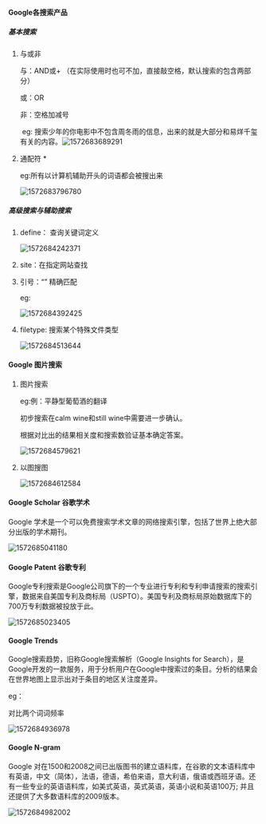 #### Google各搜索产品



##### 基本搜索

1. 与或非 

   与：AND或+ （在实际使用时也可不加，直接敲空格，默认搜索的包含两部分）

   或：OR 

   非：空格加减号

   ​	eg: 搜索少年的你电影中不包含周冬雨的信息，出来的就是大部分和易烊千玺有关的内容。![1572683689291](C:\Users\lenovo\AppData\Roaming\Typora\typora-user-images\1572683689291.png)

   

2. 通配符 *

   eg:所有以计算机辅助开头的词语都会被搜出来

   ![1572683796780](C:\Users\lenovo\AppData\Roaming\Typora\typora-user-images\1572683796780.png)

   

   

##### 高级搜索与辅助搜索

1. define： 查询关键词定义

   ![1572684242371](C:\Users\lenovo\AppData\Roaming\Typora\typora-user-images\1572684242371.png)

2. site：在指定网站查找

3. 引号：“” 精确匹配

   eg: 

   ![1572684392425](C:\Users\lenovo\AppData\Roaming\Typora\typora-user-images\1572684392425.png)

4. filetype: 搜索某个特殊文件类型

   ![1572684513644](C:\Users\lenovo\AppData\Roaming\Typora\typora-user-images\1572684513644.png)



#### Google 图片搜索

1. 图片搜索

   eg:例：平静型葡萄酒的翻译

   初步搜索在calm wine和still wine中需要进一步确认。

   根据对比出的结果相关度和搜索数验证基本确定答案。

   ![1572684579621](C:\Users\lenovo\AppData\Roaming\Typora\typora-user-images\1572684579621.png)

2. 以图搜图

   ![1572684612584](C:\Users\lenovo\AppData\Roaming\Typora\typora-user-images\1572684612584.png)

   

   

#### Google Scholar 谷歌学术

Google 学术是一个可以免费搜索学术文章的网络搜索引擎，包括了世界上绝大部分出版的学术期刊。

![1572685041180](C:\Users\lenovo\AppData\Roaming\Typora\typora-user-images\1572685041180.png)

#### Google Patent 谷歌专利

Google专利搜索是Google公司旗下的一个专业进行专利和专利申请搜索的搜索引擎，数据来自美国专利及商标局（USPTO）。美国专利及商标局原始数据库下的700万专利数据被投放于此。

![1572685023405](C:\Users\lenovo\AppData\Roaming\Typora\typora-user-images\1572685023405.png)



#### Google Trends

Google搜索趋势，旧称Google搜索解析（Google Insights for Search），是Google开发的一款服务，用于分析用户在Google中搜索过的条目。分析的结果会在世界地图上显示出对于条目的地区关注度差异。

eg：

对比两个词词频率

![1572684936978](C:\Users\lenovo\AppData\Roaming\Typora\typora-user-images\1572684936978.png)

#### Google N-gram

Google 对在1500和2008之间已出版图书的建立语料库，在谷歌的文本语料库中有英语，中文（简体），法语，德语，希伯来语，意大利语，俄语或西班牙语。还有一些专业的英语语料库，如美式英语，英式英语，英语小说和英语100万; 并且还提供了大多数语料库的2009版本。

![1572684982002](C:\Users\lenovo\AppData\Roaming\Typora\typora-user-images\1572684982002.png)
